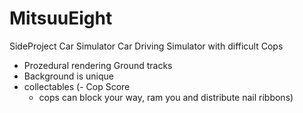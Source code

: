 # MitsuuEight
SideProject Car Simulator
Car Driving Simulator with difficult Cops

- Prozedural rendering Ground tracks
- Background is unique
- collectables
    (- Cop Score
    - cops can block your way, ram you and distribute nail ribbons)